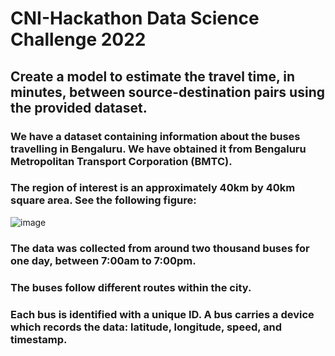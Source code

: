 # CNI-Hackathon Data Science Challenge 2022
## Create a model to estimate the travel time, in minutes, between source-destination pairs using the provided dataset.
### We have a dataset containing information about the buses travelling in Bengaluru. We have obtained it from Bengaluru Metropolitan Transport Corporation (BMTC).
### The region of interest is an approximately 40km by 40km square area. See the following figure:
![image](https://user-images.githubusercontent.com/94728532/220002876-30d508df-77dd-497e-bc5e-ad494e835d3e.png)
### The data was collected from around two thousand buses for one day, between 7:00am to 7:00pm.
### The buses follow different routes within the city.
### Each bus is identified with a unique ID. A bus carries a device which records the data: latitude, longitude, speed, and timestamp.
